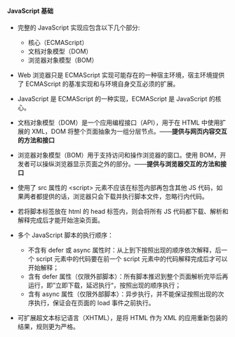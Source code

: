 #### JavaScript 基础

- 完整的 JavaScript 实现应包含以下几个部分:
  - 核心（ECMAScript）
  - 文档对象模型（DOM）
  - 浏览器对象模型（BOM）

- Web 浏览器只是 ECMAScript 实现可能存在的一种宿主环境，宿主环境提供了 ECMAScript 的基准实现和与环境自身交互必须的扩展。
- JavaScript 是 ECMAScript 的一种实现，ECMAScript 是 JavaScript 的核心。
- 文档对象模型（DOM）是一个应用编程接口（API），用于在 HTML 中使用扩展的 XML，DOM 将整个页面抽象为一组分层节点。——**提供与网页内容交互的方法和接口**
- 浏览器对象模型（BOM）用于支持访问和操作浏览器的窗口。使用 BOM，开发者可以操纵浏览器显示页面之外的部分。——**提供与浏览器交互的方法和接口**
- 使用了 src 属性的 \<script> 元素不应该在标签内部再包含其他 JS 代码，如果两者都提供的话，浏览器只会下载并执行脚本文件，忽略行内代码。
- 若将脚本标签放在 html 的 head 标签内，则会将所有 JS 代码都下载、解析和解释完成后才能开始渲染页面。
- 多个 JavaScript 脚本的执行顺序：
  - 不含有 defer 或 async 属性时：从上到下按照出现的顺序依次解释，后一个 script 元素中的代码要在前一个 script 元素中的代码解释完成后才可以开始解释；
  - 含有 defer 属性（仅限外部脚本）：所有脚本推迟到整个页面解析完毕后再运行，即”立即下载，延迟执行“，按照出现的顺序执行；
  - 含有 async 属性（仅限外部脚本）：异步执行，并不能保证按照出现的次序执行，保证会在页面的 load 事件之前执行。
- 可扩展超文本标记语言（XHTML），是将 HTML 作为 XML 的应用重新包装的结果，规则更为严格。